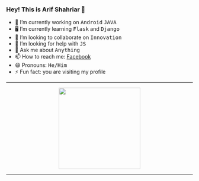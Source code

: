  
### Hey! This is Arif Shahriar 👋

<!--
**Arif-Shahriar028/Arif-Shahriar028** is a ✨ _special_ ✨ repository because its `README.md` (this file) appears on your GitHub profile.


Here are some ideas to get you started:
-->

- 📱 I’m currently working on <kbd>Android</kbd> <kbd>JAVA</kbd>
- 🖥 I’m currently learning <kbd>Flask</kbd> and <kbd>Django</kbd>
- 👯 I’m looking to collaborate on <kbd>Innovation</kbd>
- 🤔 I’m looking for help with <kbd>JS</kbd>
- 💬 Ask me about <kbd>Anything</kbd>
- 📫 How to reach me: <a href= "https://www.facebook.com/arifshahriar.profile" target="_blank" rel="noopener noreferrer">Facebook</a>
- 😄 Pronouns: <kbd>He/Him</kbd>
- ⚡ Fun fact: you are visiting my profile

<hr>

<p align = "center">
<img height = "220" src= "https://github-readme-stats.vercel.app/api?username=Arif-Shahriar028&&show_icons=true&title_color=ffffff&icon_color=bb2acf&text_color=daf7dc&bg_color=151515">
 </p>
 
 <hr>
<!--
 <p align="center">
  <img src = "https://gpvc.arturio.dev/arif-shahriar028">
 </p>
-->

